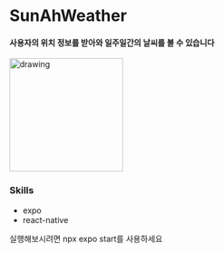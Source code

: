 # SunAhWeather

#### 사용자의 위치 정보를 받아와 일주일간의 날씨를 볼 수 있습니다

<img src="https://user-images.githubusercontent.com/70833455/215922715-4615ce7c-6fc1-457c-bc43-e217a59dfa65.gif" alt="drawing" width="200"/>


### Skills 
+ expo
+ react-native

실행해보시려면 npx expo start를 사용하세요
